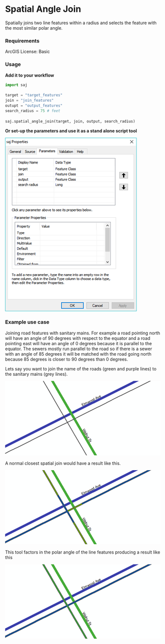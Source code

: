 # Spatial Angle Join
Spatially joins two line features within a radius and selects the feature with the most similar polar angle.

### Requirements

ArcGIS License: Basic

### Usage

**Add it to your workflow**

```python
import saj

target = "target_features"
join = "join_features"
outupt = "output_features"
search_radius = 75 # feet

saj.spatial_angle_join(target, join, output, search_radius)
```

**Or set-up the parameters and use it as a stand alone script tool**

![Script Parameters](docs/parameters.png)





### Example use case

Joining road features with sanitary mains. For example a road pointing north will have an angle of 90 degrees with respect to the equator and a road pointing east will have an angle of 0 degrees because it is parallel to the equator. The sewers mostly run parallel to the road so if there is a sewer with an angle of 85 degrees it will be matched with the road going north because 85 degrees is closer to 90 degrees than 0 degrees.

Lets say you want to join the name of the roads (green and purple lines) to the sanitary mains (grey lines). 

![Roads and Sewer](docs/roadsewer.png)

 A normal closest spatial join would have a result like this.

![Spatial Join Closest](docs/closest.png)

This tool factors in the polar angle of the line features producing a result like this

![spatial angle join](docs/saj.png)